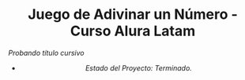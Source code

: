 <h1 align="center"> Juego de Adivinar un Número - Curso Alura Latam</h1>

<em align="center"> Probando título cursivo <em>

- Estado del Proyecto: Terminado.
